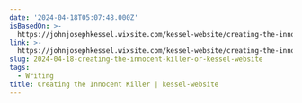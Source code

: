 ```yaml
---
date: '2024-04-18T05:07:48.000Z'
isBasedOn: >-
  https://johnjosephkessel.wixsite.com/kessel-website/creating-the-innocent-killer
link: >-
  https://johnjosephkessel.wixsite.com/kessel-website/creating-the-innocent-killer
slug: 2024-04-18-creating-the-innocent-killer-or-kessel-website
tags:
  - Writing
title: Creating the Innocent Killer | kessel-website
---
```



